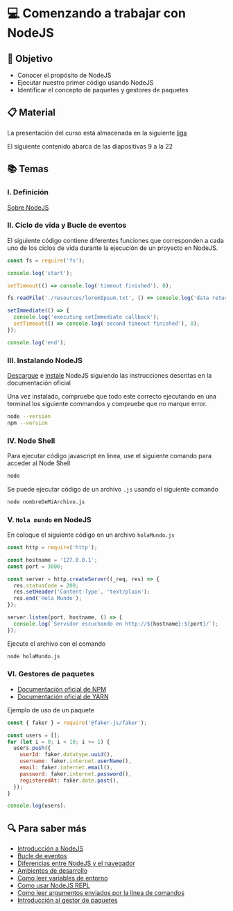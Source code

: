 # :computer: Comenzando a trabajar con NodeJS

## :book: Objetivo

- Conocer el propósito de NodeJS
- Ejecutar nuestro primer código usando NodeJS
- Identificar el concepto de paquetes y gestores de paquetes

## :clipboard: Material

La presentación del curso está almacenada en la siguiente [liga](https://docs.google.com/presentation/d/1TgLKdAw54CHIy4n3jbXIbLHM--xYYYd9MOC6h0HsJqU/edit?usp=sharing)

El siguiente contenido abarca de las diapositivas 9 a la 22

## :books: Temas

### I. Definición

[Sobre NodeJS](https://NodeJS.org/en/about/)

### II. Ciclo de vida y Bucle de eventos

El siguiente código contiene diferentes funciones que corresponden a cada uno de los ciclos de vida durante la ejecución de un proyecto en NodeJS.

```js
const fs = require('fs');

console.log('start');

setTimeout(() => console.log('timeout finished'), 0);

fs.readFile('./resources/loremIpsum.txt', () => console.log('data returned'));

setImmediate(() => {
  console.log('executing setImmediate callback');
  setTimeout(() => console.log('second timeout finished'), 0);
});

console.log('end');
```

### III. Instalando NodeJS

[Descargue](https://NodeJS.org/es/download/) e [instale](https://nodejs.dev/en/learn/how-to-install-nodejs/) NodeJS siguiendo las instrucciones descritas en la documentación oficial

Una vez instalado, compruebe que todo este correcto ejecutando en una terminal los siguiente commandos y compruebe que no marque error.

```bash
node --version
npm --version
```

### IV. Node Shell

Para ejecutar código javascript en linea, use el siguiente comando para acceder al Node Shell

```bash
node
```

Se puede ejecutar código de un archivo `.js` usando el siguiente comando

```bash
node nombreDeMiArchivo.js
```

### V. `Hola mundo` en NodeJS

En coloque el siguiente código en un archivo `holaMundo.js`

```js
const http = require('http');

const hostname = '127.0.0.1';
const port = 3000;

const server = http.createServer((_req, res) => {
  res.statusCode = 200;
  res.setHeader('Content-Type', 'text/plain');
  res.end('Hola Mundo');
});

server.listen(port, hostname, () => {
  console.log(`Servidor escuchando en http://${hostname}:${port}/`);
});
```

Ejecute el archivo con el comando

```bash
node holaMundo.js
```

### VI. Gestores de paquetes

- [Documentación oficial de NPM](https://docs.npmjs.com/)
- [Documentación oficial de YARN](https://yarnpkg.com/getting-started)

Ejemplo de uso de un paquete

```js
const { faker } = require('@faker-js/faker');

const users = [];
for (let i = 0; i < 10; i += 1) {
  users.push({
    userId: faker.datatype.uuid(),
    username: faker.internet.userName(),
    email: faker.internet.email(),
    password: faker.internet.password(),
    registeredAt: faker.date.past(),
  });
}

console.log(users);
```

## :mag: Para saber más

- [Introducción a NodeJS](https://nodejs.dev/en/learn/introduction-to-nodejs/)
- [Bucle de eventos](https://nodejs.org/en/docs/guides/event-loop-timers-and-nexttick/)
- [Diferencias entre NodeJS y el navegador](https://nodejs.dev/en/learn/differences-between-nodejs-and-the-browser/)
- [Ambientes de desarrollo](https://nodejs.dev/en/learn/nodejs-the-difference-between-development-and-production/)
- [Como leer variables de entorno](https://nodejs.dev/en/learn/how-to-read-environment-variables-from-nodejs/)
- [Como usar NodeJS REPL](https://nodejs.dev/en/learn/how-to-use-the-nodejs-repl/)
- [Como leer argumentos enviados por la linea de comandos](https://nodejs.dev/en/learn/accept-input-from-the-command-line-in-nodejs/)
- [Introducción al gestor de paquetes](https://nodejs.dev/en/learn/an-introduction-to-the-npm-package-manager/)
